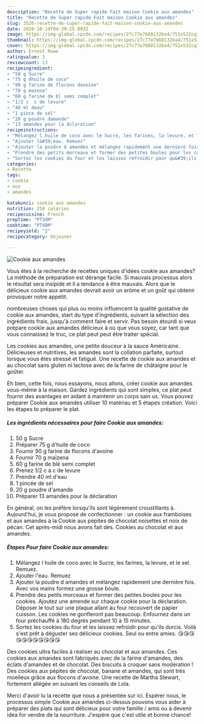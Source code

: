 ```yaml
---
description: "Recette de Super rapide Fait maison Cookie aux amandes"
title: "Recette de Super rapide Fait maison Cookie aux amandes"
slug: 3526-recette-de-super-rapide-fait-maison-cookie-aux-amandes
date: 2020-10-19T04:39:25.093Z
image: https://img-global.cpcdn.com/recipes/27c77e7668132ba4/751x532cq70/cookie-aux-amandes-photo-principale-de-la-recette.jpg
thumbnail: https://img-global.cpcdn.com/recipes/27c77e7668132ba4/751x532cq70/cookie-aux-amandes-photo-principale-de-la-recette.jpg
cover: https://img-global.cpcdn.com/recipes/27c77e7668132ba4/751x532cq70/cookie-aux-amandes-photo-principale-de-la-recette.jpg
author: Ernest Rowe
ratingvalue: 3
reviewcount: 13
recipeingredient:
- "50 g Sucre"
- "75 g dhuile de coco"
- "90 g farine de flocons davoine"
- "70 g mazena"
- "60 g farine de bl semi complet"
- "1/2 c  c de levure"
- "40 ml deau"
- "1 pince de sel"
- "20 g poudre damande"
- "13 amandes pour la dclaration"
recipeinstructions:
- "Mélangez l huile de coco avec le Sucre, les farines, la levure, et le sel. Remuez."
- "Ajouter l&#39;eau. Remuez"
- "Ajouter la poudre d amandes et mélangez rapidement une dernière fois. Avec vos mains formez une grosse boule."
- "Prendre des petits morceaux et former des petites boules pour les cookies. Ajoutez une amende sur chaque cookie pour la déclaration. Déposer le tout sur une plaque allant au four recouvert de papier cuisson. Les cookies ne gonfleront pas beaucoup. Enfournez dans un four préchauffé à 180 degrés pendant 10 à 15 minutes."
- "Sortez les cookies du four et les laissez refroidir pour qu&#39;ils durcis. Voilà s&#39;est prêt à déguster ses délicieux cookies. Seul ou entre amies. 😘😘😘😘😘😘😘😘😘😘😘"
categories:
- Recette
tags:
- cookie
- aux
- amandes

katakunci: cookie aux amandes 
nutrition: 258 calories
recipecuisine: French
preptime: "PT34M"
cooktime: "PT40M"
recipeyield: "2"
recipecategory: Déjeuner

---
```



![Cookie aux amandes](https://img-global.cpcdn.com/recipes/27c77e7668132ba4/751x532cq70/cookie-aux-amandes-photo-principale-de-la-recette.jpg)

Vous êtes à la recherche de recettes uniques d'idées cookie aux amandes? La méthode de préparation est dérange facile. Si mauvais processus alors le résultat sera insipide et il a tendance à être mauvais. Alors que le délicieux cookie aux amandes devrait avoir un arôme et un goût qui obtenir provoquer notre appétit.

nombreuses choses qui plus ou moins influencent la qualité gustative de cookie aux amandes, start du type d'ingrédients, suivant la sélection des ingrédients frais, jusqu'à comment faire et servir. Pas besoin étourdi si veux prépare cookie aux amandes délicieux à où que vous soyez, car tant que vous connaissez le truc, ce plat peut peut être traiter spécial.

Les cookies aux amandes, une petite douceur à la sauce Américaine. Délicieuses et nutritives, les amandes sont la collation parfaite, surtout lorsque vous êtes stressé et fatigué. Une recette de cookie aux amandes et au chocolat sans gluten ni lactose avec de la farine de châtaigne pour le goûter.


Eh bien, cette fois, nous essayons, nous allons, créer cookie aux amandes vous-même à la maison. Gardez ingrédients qui sont simples, ce plat peut fournir des avantages en aidant à maintenir un corps sain us. Vous pouvez préparer Cookie aux amandes utiliser 10 matériau et 5 étapes création. Voici les étapes to préparer le plat.

<!--inarticleads1-->

##### Les ingrédients nécessaires pour faire Cookie aux amandes:

1.  50 g Sucre
1. Préparer 75 g d&#39;huile de coco
1. Fournir 90 g farine de flocons d&#39;avoine
1. Fournir 70 g maïzena
1.  60 g farine de blé semi complet
1. Prenez 1/2 c à c de levure
1. Prendre 40 ml d&#39;eau
1.  1 pincée de sel
1.  20 g poudre d&#39;amande
1. Préparer 13 amandes pour la déclaration


En général, on les préfère lorsqu&#39;ils sont légèrement croustillants à. Aujourd&#39;hui, je vous propose de confectionner : un cookie aux framboises et aux amandes à la Cookie aux pépites de chocolat noisettes et noix de pécan. Cet après-midi nous avons fait des. Cookies au chocolat et aux amandes. 

<!--inarticleads2-->

##### Étapes Pour faire Cookie aux amandes:

1. Mélangez l huile de coco avec le Sucre, les farines, la levure, et le sel. Remuez.
1. Ajouter l&#39;eau. Remuez
1. Ajouter la poudre d amandes et mélangez rapidement une dernière fois. Avec vos mains formez une grosse boule.
1. Prendre des petits morceaux et former des petites boules pour les cookies. Ajoutez une amende sur chaque cookie pour la déclaration. Déposer le tout sur une plaque allant au four recouvert de papier cuisson. Les cookies ne gonfleront pas beaucoup. Enfournez dans un four préchauffé à 180 degrés pendant 10 à 15 minutes.
1. Sortez les cookies du four et les laissez refroidir pour qu&#39;ils durcis. Voilà s&#39;est prêt à déguster ses délicieux cookies. Seul ou entre amies. 😘😘😘😘😘😘😘😘😘😘😘


Des cookies ultra faciles à réaliser au chocolat et aux amandes. Ces cookies aux amandes sont fabriqués avec de la farine d&#39;amandes, des éclats d&#39;amandes et de chocolat. Des biscuits à croquer sans modération ! Des cookies aux pépites de chocolat, banane et amandes, qui sont très moelleux grâce aux flocons d&#39;avoine. Une recette de Martha Stewart, fortement allégée en suivant les conseils de Lola. 


Merci d'avoir lu la recette que nous a présentée sur ici. Espérer nous, le processus simple Cookie aux amandes ci-dessus pouvons vous aider à préparer des plats qui sont délicieux pour votre famille / amis ou à devenir idea for vendre de la nourriture. J'espère que c'est utile et bonne chance!
